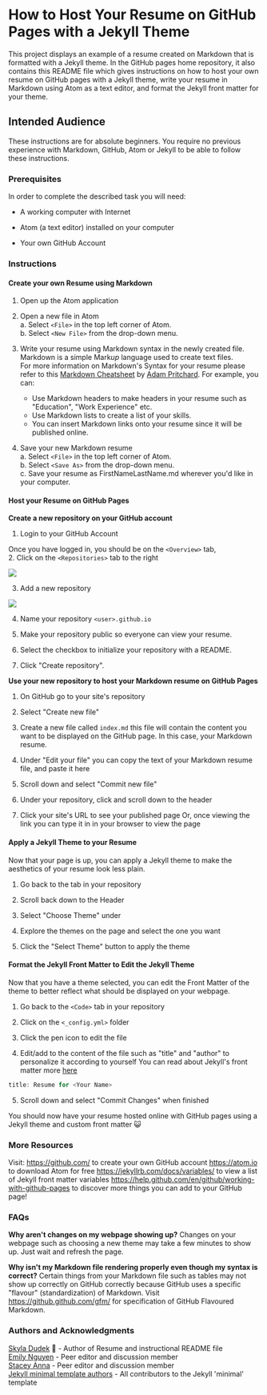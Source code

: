 # How to Host Your Resume on GitHub Pages with a Jekyll Theme

This project displays an example of a resume created on Markdown that is formatted with a Jekyll theme. In the GitHub pages home repository, it also contains this README file which gives instructions on how to host your own resume on GitHub pages with a Jekyll theme, write your resume in Markdown using Atom as a text editor, and format the Jekyll front matter for your theme.  

## Intended Audience

These instructions are for absolute beginners. You require no previous experience with Markdown, GitHub, Atom or Jekyll to be able to follow these instructions. 

### Prerequisites
In order to complete the described task you will need:

*   A working computer with Internet 

*   Atom (a text editor) installed on your computer

*   Your own GitHub Account 

### Instructions
#### Create your own Resume using Markdown

1. Open up the Atom application

2. Open a new file in Atom  
  a. Select `<File>` in the top left corner of Atom.      
  b. Select `<New File>` from the drop-down menu.   
  
3. Write your resume using Markdown syntax in the newly created file.   
    Markdown is a simple Mark*up* language used to create text files.  
    For more information on Markdown's Syntax for your resume please refer to this [Markdown Cheatsheet](https://github.com/adam-p/markdown-here/wiki/Markdown-Cheatsheet) by [Adam Pritchard](https://github.com/adam-p). For example, you can:
    * Use Markdown headers to make headers in your resume such as "Education", "Work Experience" etc.
    * Use Markdown lists to create a list of your skills.
    * You can insert Markdown links onto your resume since it will be published online.

4. Save your new Markdown resume   
  a. Select `<File>` in the top left corner of Atom.   
  b. Select `<Save As>` from the drop-down menu.     
  c. Save your resume as FirstNameLastName.md wherever you'd like in your computer.

#### Host your Resume on GitHub Pages
**Create a new repository on your GitHub account**
1. Login to your GitHub Account

Once you have logged in, you should be on the `<Overview>` tab,       
2. Click on the `<Repositories>` tab to the right      

![](https://github.com/skyladudek/skyladudek.github.io/blob/master/images/Repositories.png)

3. Add a new repository

![](https://github.com/skyladudek/skyladudek.github.io/blob/master/images/New.png)

4. Name your repository `<user>.github.io` 

5. Make your repository public so everyone can view your resume.

6. Select the checkbox to initialize your repository with a README.

7. Click "Create repository".

**Use your new repository to host your Markdown resume on GitHub Pages**
1. On GitHub go to your site's repository

2. Select "Create new file"

3. Create a new file called `index.md` this file will contain the content you want to be displayed on 
   the GitHub page. In this case, your Markdown resume. 

4. Under "Edit your file" you can copy the text of your Markdown resume file, and paste it here

5. Scroll down and select "Commit new file"

6. Under your repository, click <Settings> and scroll down to the header <GitHub Pages>

7. Click your site's URL to see your published page
   Or, once viewing the link you can type it in in your browser to view the page

#### Apply a Jekyll Theme to your Resume
Now that your page is up, you can apply a Jekyll theme to make the aesthetics of your resume look less plain.

1. Go back to the <Settings> tab in your repository

2. Scroll back down to the <GitHub Pages> Header 

3. Select "Choose Theme" under <Theme Chooser>
  
4. Explore the themes on the page and select the one you want

5. Click the "Select Theme" button to apply the theme

#### Format the Jekyll Front Matter to Edit the Jekyll Theme
Now that you have a theme selected, you can edit the Front Matter of the theme to 
better reflect what should be displayed on your webpage.

1. Go back to the `<Code>` tab in your repository

2. Click on the `<_config.yml>` folder

3. Click the pen icon to edit the file

4. Edit/add to the content of the file such as "title" and "author" to personalize it according to yourself
   You can read about Jekyll's front matter more [here](https://jekyllrb.com/docs/front-matter/)
```javascript
title: Resume for <Your Name>
```
5. Scroll down and select "Commit Changes" when finished

You should now have your resume hosted online with GitHub pages using a Jekyll theme and custom front matter :smiley_cat:
### More Resources
Visit:
https://github.com/ to create your own GitHub account
https://atom.io to download Atom for free
https://jekyllrb.com/docs/variables/ to view a list of Jekyll front matter variables
https://help.github.com/en/github/working-with-github-pages to discover more things you can add to your GitHub page!

### FAQs 
**Why aren't changes on my webpage showing up?**
Changes on your webpage such as choosing a new theme may take a few minutes to 
show up. Just wait and refresh the page.

**Why isn't my Markdown file rendering properly even though my syntax is correct?**
Certain things from your Markdown file such as tables may not show up correctly 
on GitHub correctly because GitHub uses a specific "flavour" (standardization) of
Markdown. Visit https://github.github.com/gfm/ for specification of GitHub 
Flavoured Markdown. 

### Authors and Acknowledgments
[Skyla Dudek](https://github.com/skyladudek) :mushroom: - Author of Resume and instructional README file  
[Emily Nguyen]() - Peer editor and discussion member  
[Stacey Anna]() - Peer editor and discussion member  
[Jekyll minimal template authors](https://github.com/pages-themes/minimal) - All contributors to the Jekyll 'minimal' template
